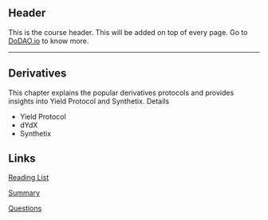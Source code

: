 ## Header
This is the course header. This will be added on top of every page. Go to [DoDAO.io](https://www.dodao.io) to know more.

---

## Derivatives
 
This chapter explains the popular derivatives protocols and provides insights into Yield Protocol and Synthetix.
Details 
* Yield Protocol
* dYdX
* Synthetix


## Links
[Reading List](./../../generated/readings/blockchain_basics.md)

[Summary](./../../generated/summaries/derivatives.md)

[Questions](./../../generated/questions/derivatives.md)